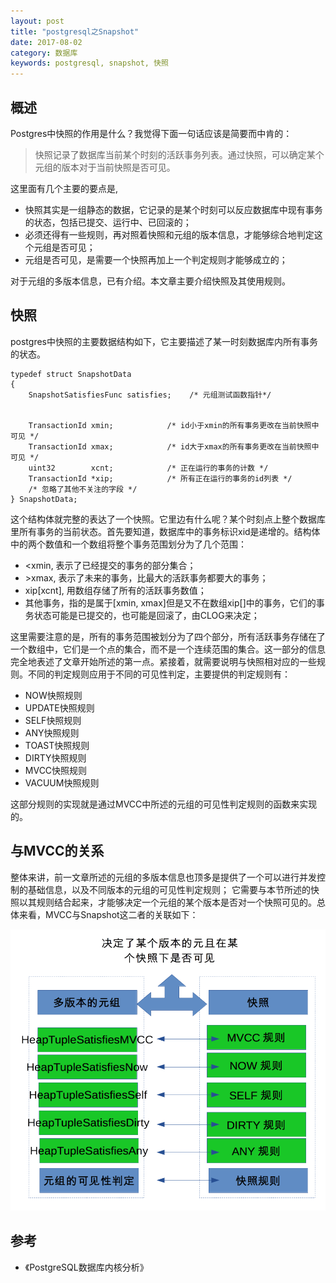 ```yaml
---
layout: post
title: "postgresql之Snapshot"
date: 2017-08-02
category: 数据库
keywords: postgresql, snapshot, 快照
---
```


## 概述

Postgres中快照的作用是什么？我觉得下面一句话应该是简要而中肯的：

> 快照记录了数据库当前某个时刻的活跃事务列表。通过快照，可以确定某个元组的版本对于当前快照是否可见。

这里面有几个主要的要点是,

* 快照其实是一组静态的数据，它记录的是某个时刻可以反应数据库中现有事务的状态，包括已提交、运行中、已回滚的；
* 必须还得有一些规则，再对照着快照和元组的版本信息，才能够综合地判定这个元组是否可见；
* 元组是否可见，是需要一个快照再加上一个判定规则才能够成立的；

对于元组的多版本信息，已有介绍。本文章主要介绍快照及其使用规则。

## 快照

postgres中快照的主要数据结构如下，它主要描述了某一时刻数据库内所有事务的状态。

```
typedef struct SnapshotData 
{ 
    SnapshotSatisfiesFunc satisfies;    /* 元组测试函数指针*/ 


    TransactionId xmin;            /* id小于xmin的所有事务更改在当前快照中可见 */ 
    TransactionId xmax;            /* id大于xmax的所有事务更改在当前快照中可见 */ 
    uint32        xcnt;            /* 正在运行的事务的计数 */ 
    TransactionId *xip;            /* 所有正在运行的事务的id列表 */ 
    /* 忽略了其他不关注的字段 */
} SnapshotData;

```

这个结构体就完整的表达了一个快照。它里边有什么呢？某个时刻点上整个数据库里所有事务的当前状态。首先要知道，数据库中的事务标识xid是递增的。结构体中的两个数值和一个数组将整个事务范围划分为了几个范围：

* <xmin, 表示了已经提交的事务的部分集合；
* \>xmax, 表示了未来的事务，比最大的活跃事务都要大的事务；
* xip[xcnt], 用数组存储了所有的活跃事务数值；
* 其他事务，指的是属于[xmin, xmax]但是又不在数组xip[]中的事务，它们的事务状态可能是已提交的，也可能是回滚了，由CLOG来决定；

这里需要注意的是，所有的事务范围被划分为了四个部分，所有活跃事务存储在了一个数组中，它们是一个点的集合，而不是一个连续范围的集合。这一部分的信息完全地表述了文章开始所述的第一点。紧接着，就需要说明与快照相对应的一些规则。不同的判定规则应用于不同的可见性判定，主要提供的判定规则有：

* NOW快照规则
* UPDATE快照规则
* SELF快照规则
* ANY快照规则
* TOAST快照规则
* DIRTY快照规则
* MVCC快照规则
* VACUUM快照规则

这部分规则的实现就是通过MVCC中所述的元组的可见性判定规则的函数来实现的。

## 与MVCC的关系

整体来讲，前一文章所述的元组的多版本信息也顶多是提供了一个可以进行并发控制的基础信息，以及不同版本的元组的可见性判定规则； 它需要与本节所述的快照以其规则结合起来，才能够决定一个元组的某个版本是否对一个快照可见的。总体来看，MVCC与Snapshot这二者的关联如下：

![](/assets/2017/pg_mvcc_and_snapshot.png)

## 参考
* 《PostgreSQL数据库内核分析》
